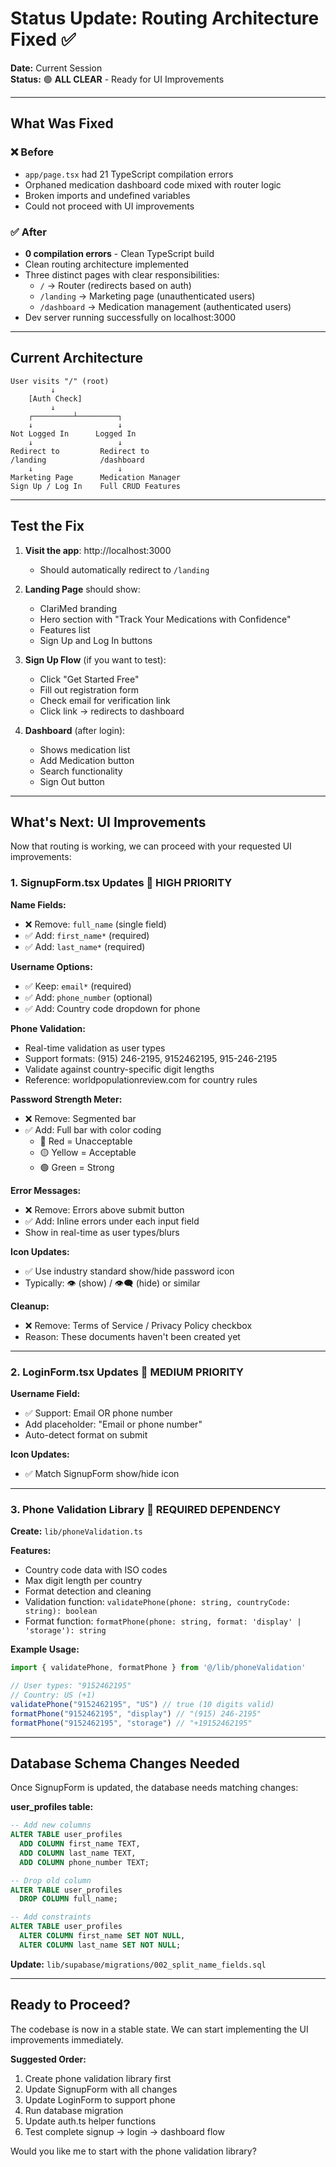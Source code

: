 # Status Update: Routing Architecture Fixed ✅

**Date:** Current Session  
**Status:** 🟢 **ALL CLEAR** - Ready for UI Improvements

---

## What Was Fixed

### ❌ Before
- `app/page.tsx` had 21 TypeScript compilation errors
- Orphaned medication dashboard code mixed with router logic
- Broken imports and undefined variables
- Could not proceed with UI improvements

### ✅ After
- **0 compilation errors** - Clean TypeScript build
- Clean routing architecture implemented
- Three distinct pages with clear responsibilities:
  - `/` → Router (redirects based on auth)
  - `/landing` → Marketing page (unauthenticated users)
  - `/dashboard` → Medication management (authenticated users)
- Dev server running successfully on localhost:3000

---

## Current Architecture

```
User visits "/" (root)
         ↓
    [Auth Check]
         ↓
    ┌─────────┴─────────┐
    ↓                   ↓
Not Logged In      Logged In
    ↓                   ↓
Redirect to         Redirect to
/landing            /dashboard
    ↓                   ↓
Marketing Page      Medication Manager
Sign Up / Log In    Full CRUD Features
```

---

## Test the Fix

1. **Visit the app**: http://localhost:3000
   - Should automatically redirect to `/landing`

2. **Landing Page** should show:
   - ClariMed branding
   - Hero section with "Track Your Medications with Confidence"
   - Features list
   - Sign Up and Log In buttons

3. **Sign Up Flow** (if you want to test):
   - Click "Get Started Free"
   - Fill out registration form
   - Check email for verification link
   - Click link → redirects to dashboard

4. **Dashboard** (after login):
   - Shows medication list
   - Add Medication button
   - Search functionality
   - Sign Out button

---

## What's Next: UI Improvements

Now that routing is working, we can proceed with your requested UI improvements:

### 1. SignupForm.tsx Updates 🎯 **HIGH PRIORITY**

**Name Fields:**
- ❌ Remove: `full_name` (single field)
- ✅ Add: `first_name*` (required)
- ✅ Add: `last_name*` (required)

**Username Options:**
- ✅ Keep: `email*` (required)
- ✅ Add: `phone_number` (optional)
- ✅ Add: Country code dropdown for phone

**Phone Validation:**
- Real-time validation as user types
- Support formats: (915) 246-2195, 9152462195, 915-246-2195
- Validate against country-specific digit lengths
- Reference: worldpopulationreview.com for country rules

**Password Strength Meter:**
- ❌ Remove: Segmented bar
- ✅ Add: Full bar with color coding
  - 🔴 Red = Unacceptable
  - 🟡 Yellow = Acceptable
  - 🟢 Green = Strong

**Error Messages:**
- ❌ Remove: Errors above submit button
- ✅ Add: Inline errors under each input field
- Show in real-time as user types/blurs

**Icon Updates:**
- ✅ Use industry standard show/hide password icon
- Typically: 👁️ (show) / 👁️‍🗨️ (hide) or similar

**Cleanup:**
- ❌ Remove: Terms of Service / Privacy Policy checkbox
- Reason: These documents haven't been created yet

---

### 2. LoginForm.tsx Updates 🎯 **MEDIUM PRIORITY**

**Username Field:**
- ✅ Support: Email OR phone number
- Add placeholder: "Email or phone number"
- Auto-detect format on submit

**Icon Updates:**
- ✅ Match SignupForm show/hide icon

---

### 3. Phone Validation Library 🎯 **REQUIRED DEPENDENCY**

**Create:** `lib/phoneValidation.ts`

**Features:**
- Country code data with ISO codes
- Max digit length per country
- Format detection and cleaning
- Validation function: `validatePhone(phone: string, countryCode: string): boolean`
- Format function: `formatPhone(phone: string, format: 'display' | 'storage'): string`

**Example Usage:**
```typescript
import { validatePhone, formatPhone } from '@/lib/phoneValidation'

// User types: "9152462195"
// Country: US (+1)
validatePhone("9152462195", "US") // true (10 digits valid)
formatPhone("9152462195", "display") // "(915) 246-2195"
formatPhone("9152462195", "storage") // "+19152462195"
```

---

## Database Schema Changes Needed

Once SignupForm is updated, the database needs matching changes:

**user_profiles table:**
```sql
-- Add new columns
ALTER TABLE user_profiles
  ADD COLUMN first_name TEXT,
  ADD COLUMN last_name TEXT,
  ADD COLUMN phone_number TEXT;

-- Drop old column
ALTER TABLE user_profiles
  DROP COLUMN full_name;

-- Add constraints
ALTER TABLE user_profiles
  ALTER COLUMN first_name SET NOT NULL,
  ALTER COLUMN last_name SET NOT NULL;
```

**Update:** `lib/supabase/migrations/002_split_name_fields.sql`

---

## Ready to Proceed?

The codebase is now in a stable state. We can start implementing the UI improvements immediately.

**Suggested Order:**
1. Create phone validation library first
2. Update SignupForm with all changes
3. Update LoginForm to support phone
4. Run database migration
5. Update auth.ts helper functions
6. Test complete signup → login → dashboard flow

Would you like me to start with the phone validation library?
